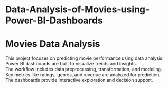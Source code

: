 # Data-Analysis-of-Movies-using-Power-BI-Dashboards

# Movies Data Analysis

This project focuses on predicting movie performance using data analysis.  
Power BI dashboards are built to visualize trends and insights.  
The workflow includes data preprocessing, transformation, and modeling.  
Key metrics like ratings, genres, and revenue are analyzed for prediction.  
The dashboards provide interactive exploration and decision support.
